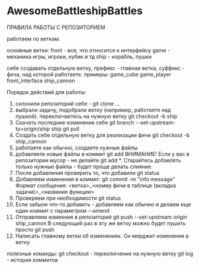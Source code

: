 # AwesomeBattleshipBattles

ПРАВИЛА РАБОТЫ С РЕПОЗИТОРИЕМ

работаем по веткам.

основные ветки:
front - все, что относится к интерфейсу
game  - механика игры, игроки, кубик и тд
ship  - корабль, пушки

себе создавать отдельную ветку, префикс - главная ветка, суффикс - фича, над которой работаете.
примеры:
game_cube
game_player
front_interface
ship_cannon

Порядок действий для работы:
1.  склонили репозиторий себе - git clone ...
2.  выбрали задачу, подобрали ветку (например, работаете над пушкой). 
    переключаетесь на нужную ветку git checkout -b ship
3.  Скачать последние изменения себе git branch --set-upstream-to=origin/ship ship
    git pull
4.  Создать себе отдельную ветку для реализации фичи git checkout -b ship_cannon
5.  работаете как обычно, создаете нужные файлы
6.  добавляете новые файлы в коммит git add <filename>
    ВНИМАНИЕ! Если у вас в репозитории мусор - не делайте git add *.
    Старайтесь добавлять только нужные файлы - будет проще делать слияние.
7.  После добавления проверить то, что добавили git status
8.  Добавляем изменения в коммит: git commit -m "info message"
    Формат сообщения: <ветка>\_<номер фичи в таблице (вкладка задачи)>\_<название функции>
9.  Проверяем при необходимости git status
10. Если забыли что-то добавить - добавляем как обычно и делаем еще один коммит с параметром --amend
11. Отправляем измеения в репозиторий git push --set-upstream origin ship_cannon
    В следующий раз в эту же ветку можно будет пушить просто git push
12. Написать главному ветки об изменениях. Он мерджит изменения в ветку
   
   
   
полезные команды:
git checkout <branch> - переключение на нужную ветку
git log - история коммитов
